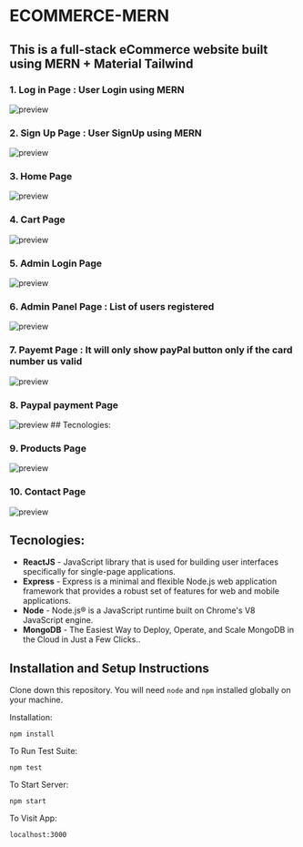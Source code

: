 # ECOMMERCE-MERN
## This is a full-stack eCommerce website built using MERN + Material Tailwind
### 1. Log in Page : User Login using MERN
<img src="https://github.com/Aman2221/ECOMMERCE-MERN/blob/main/img/login.png" alt="preview" /> <br />

### 2. Sign Up Page : User SignUp using MERN
<img src="https://github.com/Aman2221/ECOMMERCE-MERN/blob/main/img/signup.png" alt="preview" /> <br />

### 3. Home Page
<img src="https://github.com/Aman2221/ECOMMERCE-MERN/blob/main/img/home.png" alt="preview" />

### 4. Cart Page
<img src="https://github.com/Aman2221/ECOMMERCE-MERN/blob/main/img/cart.png" alt="preview" /> <br />

### 5. Admin Login Page
<img src="https://github.com/Aman2221/ECOMMERCE-MERN/blob/main/img/admin.png" alt="preview" />

### 6. Admin Panel Page : List of users registered
<img src="https://github.com/Aman2221/ECOMMERCE-MERN/blob/main/img/AdminPanel.png" alt="preview" />

### 7. Payemt Page : It will only show payPal button only if the card number us valid 
<img src="https://github.com/Aman2221/ECOMMERCE-MERN/blob/main/img/Payment.png" alt="preview" /> <br />

### 8. Paypal payment Page
<img src="https://github.com/Aman2221/ECOMMERCE-MERN/blob/main/img/Paypal.png" alt="preview" />
## Tecnologies:

### 9. Products Page
<img src="https://github.com/Aman2221/ECOMMERCE-MERN/blob/main/img/ProductFooter.png" alt="preview" />

### 10. Contact Page
<img src="https://github.com/Aman2221/ECOMMERCE-MERN/blob/main/img/Contact.png" alt="preview" />

## Tecnologies:
- **ReactJS** - JavaScript library that is used for building user interfaces specifically for single-page applications.
- **Express** -  Express is a minimal and flexible Node.js web application framework that provides a robust set of features for web and mobile applications.
- **Node** - Node.js® is a JavaScript runtime built on Chrome's V8 JavaScript engine.
- **MongoDB** - The Easiest Way to Deploy, Operate, and Scale MongoDB in the Cloud in Just a Few Clicks..

## Installation and Setup Instructions

Clone down this repository. You will need `node` and `npm` installed globally on your machine.  

Installation:

`npm install`  

To Run Test Suite:  

`npm test`  

To Start Server:

`npm start`  

To Visit App:

`localhost:3000`  
